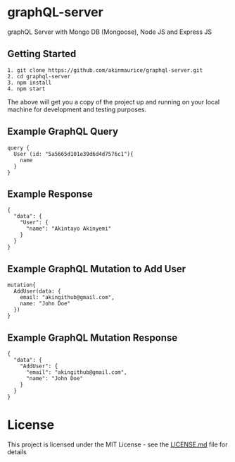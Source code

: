 # graphQL-server

graphQL Server with Mongo DB (Mongoose), Node JS and Express JS


## Getting Started
```
1. git clone https://github.com/akinmaurice/graphql-server.git
2. cd graphql-server
3. npm install
4. npm start
```

The above will get you a copy of the project up and running on your local machine for development and testing purposes.


## Example GraphQL Query

```
query {
  User (id: "5a5665d101e39d6d4d7576c1"){
    name
  }
}
```

## Example Response

```
{
  "data": {
    "User": {
      "name": "Akintayo Akinyemi"
    }
  }
}
```

## Example GraphQL Mutation to Add User

```
mutation{
  AddUser(data: {
    email: "akingithub@gmail.com",
    name: "John Doe"
  })
}
```

## Example GraphQL Mutation Response

```
{
  "data": {
    "AddUser": {
      "email": "akingithub@gmail.com",
      "name": "John Doe"
    }
  }
}
```

# License

This project is licensed under the MIT License - see the [LICENSE.md](https://opensource.org/licenses/MIT) file for details
